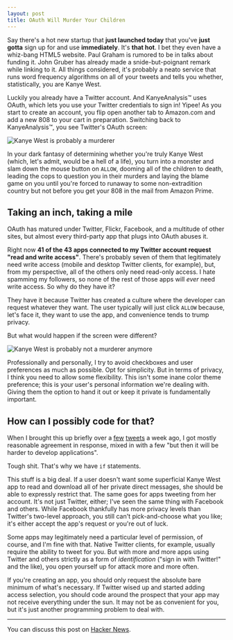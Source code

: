 ```yaml
---
layout: post
title: OAuth Will Murder Your Children
---
```


Say there's a hot new startup that **just launched today** that you've **just
gotta** sign up for and use **immediately**. It's **that hot**. I bet they even
have a whiz-bang HTML5 website. Paul Graham is rumored to be in talks about
funding it. John Gruber has already made a snide-but-poignant remark while
linking to it. All things considered, it's probably a neato service that runs
word frequency algorithms on all of your tweets and tells you whether,
statistically, you are Kanye West.

Luckily you already have a Twitter account. And KanyeAnalysis™ uses OAuth,
which lets you use your Twitter credentials to sign in! Yipee! As you start to
create an account, you flip open another tab to Amazon.com and add a new 808 to
your cart in preparation. Switching back to KanyeAnalysis™, you see Twitter's
OAuth screen:

<img src="http://cl.ly/4BYU/kanye-murder.png" alt="Kanye West is probably a murderer" />

In your dark fantasy of determining whether you're truly Kanye West (which,
let's admit, would be a hell of a life), you turn into a monster and slam down
the mouse button on `ALLOW`, dooming all of the children to death, leading the
cops to question you in their murders and laying the blame game on you until
you're forced to runaway to some non-extradition country but not before you get
your 808 in the mail from Amazon Prime.

## Taking an inch, taking a mile

OAuth has matured under Twitter, Flickr, Facebook, and a multitude of other
sites, but almost every third-party app that plugs into OAuth abuses it.

Right now **41 of the 43 apps connected to my Twitter account request "read and
write access"**. There's probably seven of them that legitimately need write
access (mobile and desktop Twitter clients, for example), but, from my
perspective, all of the others only need read-only access. I hate spamming my
followers, so none of the rest of those apps will *ever* need write access. So
why do they have it?

They have it because Twitter has created a culture where the developer can
request whatever they want. The user typically will just click `ALLOW` because,
let's face it, they want to use the app, and convenience tends to trump
privacy.

But what would happen if the screen were different?

<img src="http://cl.ly/4BfP/kanye-stopped.png" alt="Kanye West is probably not a murderer anymore" />

Professionally and personally, I try to avoid checkboxes and user preferences
as much as possible. Opt for simplicity. But in terms of privacy, I think you
need to allow some flexibility. This isn't some inane color theme preference;
this is your user's personal information we're dealing with. Giving them the
option to hand it out or keep it private is fundamentally important.

## How can I possibly code for that?

When I brought this up briefly over a
[few](http://twitter.com/#!/holman/status/26735606222561280)
[tweets](http://twitter.com/#!/holman/status/26736415983280128) a week ago, I
got mostly reasonable agreement in response, mixed in with a few "but then it
will be harder to develop applications".

Tough shit. That's why we have `if` statements.

This stuff is a big deal. If a user doesn't want some superficial Kanye West
app to read and download all of her private direct messages, she should be able
to expressly restrict that. The same goes for apps tweeting from her account.
It's not just Twitter, either; I've seen the same thing with Facebook and
others. While Facebook thankfully has more privacy levels than Twitter's
two-level approach, you still can't pick-and-choose what you like; it's either
accept the app's request or you're out of luck.

Some apps may legitimately need a particular level of permission, of course,
and I'm fine with that. Native Twitter clients, for example, usually require
the ability to tweet for you. But with more and more apps using Twitter and
others strictly as a form of *identification* ("sign in with Twitter!" and the
like), you open yourself up for attack more and more often.

If you're creating an app, you should only request the absolute bare minimum of
what's necessary. If Twitter wised up and started adding access selection, you
should code around the prospect that your app may not receive everything under
the sun. It may not be as convenient for you, but it's just another programming
problem to deal with.

- - -

You can discuss this post on [Hacker News](http://news.ycombinator.com/item?id=2140268).
